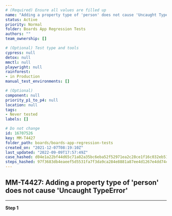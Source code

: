```yaml
---
# (Required) Ensure all values are filled up
name: "Adding a property type of 'person' does not cause 'Uncaught TypeError'"
status: Active
priority: Normal
folder: Boards App Regression Tests
authors: ""
team_ownership: []

# (Optional) Test type and tools
cypress: null
detox: null
mmctl: null
playwright: null
rainforest: 
- in Production
manual_test_environments: []

# (Optional)
component: null
priority_p1_to_p4: null
location: null
tags: 
- Never tested
labels: []

# Do not change
id: 16707526
key: MM-T4427
folder_path: boards/boards-app-regression-tests
created_on: "2021-12-07T08:19:10Z"
last_updated: "2022-09-09T17:57:49Z"
case_hashed: d04e1a22bf44d65c71a82a35bc6eba52f52971ea2c28ce1f16c032eb51785a25ad7ebfc141aefe4f436f32c0e463db47
steps_hashed: 97f3683db4eaeef5d5531fa7f3da9ca284e8881a87ee4d1267e4dd74c6ed9f072f466751c3066801a655928ba03982d3
---
```


## MM-T4427: Adding a property type of 'person' does not cause 'Uncaught TypeError'

---

**Step 1**
